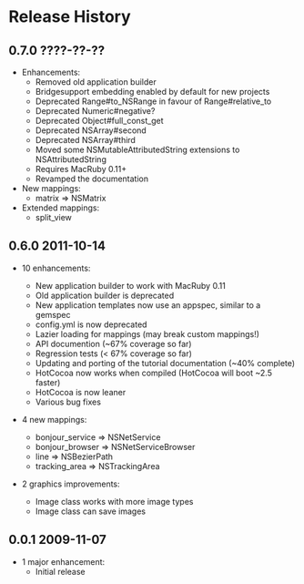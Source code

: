 # Release History

## 0.7.0 ????-??-??

* Enhancements:
  + Removed old application builder
  + Bridgesupport embedding enabled by default for new projects
  + Deprecated Range#to_NSRange in favour of Range#relative_to
  + Deprecated Numeric#negative?
  + Deprecated Object#full_const_get
  + Deprecated NSArray#second
  + Deprecated NSArray#third
  + Moved some NSMutableAttributedString extensions to NSAttributedString
  + Requires MacRuby 0.11+
  + Revamped the documentation
* New mappings:
  + matrix => NSMatrix
* Extended mappings:
  + split_view

## 0.6.0 2011-10-14

* 10 enhancements:
  + New application builder to work with MacRuby 0.11
  + Old application builder is deprecated
  + New application templates now use an appspec, similar to a gemspec
  + config.yml is now deprecated
  + Lazier loading for mappings (may break custom mappings!)
  + API documention (~67% coverage so far)
  + Regression tests (< 67% coverage so far)
  + Updating and porting of the tutorial documentation (~40% complete)
  + HotCocoa now works when compiled (HotCocoa will boot ~2.5 faster)
  + HotCocoa is now leaner
  + Various bug fixes

* 4 new mappings:
  + bonjour_service => NSNetService
  + bonjour_browser => NSNetServiceBrowser
  + line           => NSBezierPath
  + tracking_area  => NSTrackingArea

* 2 graphics improvements:
  + Image class works with more image types
  + Image class can save images

## 0.0.1 2009-11-07

* 1 major enhancement:
  + Initial release
